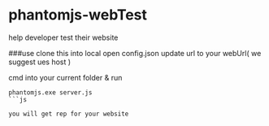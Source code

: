 # phantomjs-webTest
help developer test their website

###use
clone this into local
open config.json 
update url to your webUrl( we suggest ues host )

cmd into your current folder & run
```
phantomjs.exe server.js
```js

you will get rep for your website
